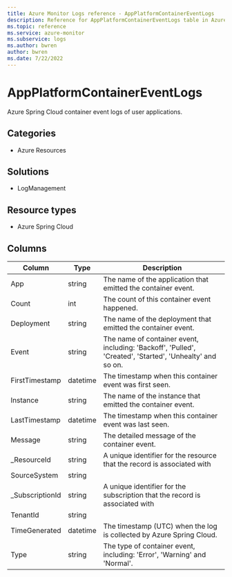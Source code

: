 ```yaml
---
title: Azure Monitor Logs reference - AppPlatformContainerEventLogs
description: Reference for AppPlatformContainerEventLogs table in Azure Monitor Logs.
ms.topic: reference
ms.service: azure-monitor
ms.subservice: logs
ms.author: bwren
author: bwren
ms.date: 7/22/2022
---
```


# AppPlatformContainerEventLogs

 Azure Spring Cloud container event logs of user applications.

## Categories

- Azure Resources
## Solutions

- LogManagement
## Resource types

- Azure Spring Cloud




## Columns

| Column | Type | Description |
| --- | --- | --- |
| App | string | The name of the application that emitted the container event. |
| Count | int | The count of this container event happened. |
| Deployment | string | The name of the deployment that emitted the container event. |
| Event | string | The name of container event, including: 'Backoff', 'Pulled', 'Created', 'Started', 'Unhealty' and so on. |
| FirstTimestamp | datetime | The timestamp when this container event was first seen. |
| Instance | string | The name of the instance that emitted the container event. |
| LastTimestamp | datetime | The timestamp when this container event was last seen. |
| Message | string | The detailed message of the container event. |
| _ResourceId | string | A unique identifier for the resource that the record is associated with |
| SourceSystem | string |  |
| _SubscriptionId | string | A unique identifier for the subscription that the record is associated with |
| TenantId | string |  |
| TimeGenerated | datetime | The timestamp (UTC) when the log is collected by Azure Spring Cloud. |
| Type | string | The type of container event, including: 'Error', 'Warning' and 'Normal'. |
